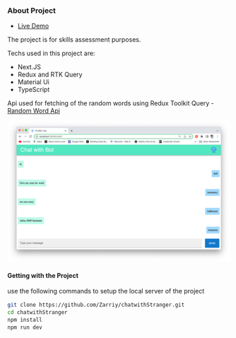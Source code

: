 ### About Project

- [Live Demo](https://chattybot.netlify.app/)

The project is for skills assessment purposes.

Techs used in this project are:

- Next.JS
- Redux and RTK Query
- Material Ui
- TypeScript

Api used for fetching of the random words using Redux Toolkit Query - [Random Word Api](https://random-word-api.herokuapp.com/)

  ![Chat project Screenshot](https://raw.githubusercontent.com/Zarriy/chatwithStranger/main/public/chatbotapp.png)
  
  #### Getting with the Project 
  
  use the following commands to setup the local server of the project 
  
  ```bash
git clone https://github.com/Zarriy/chatwithStranger.git
cd chatwithStranger
npm install
npm run dev
```
